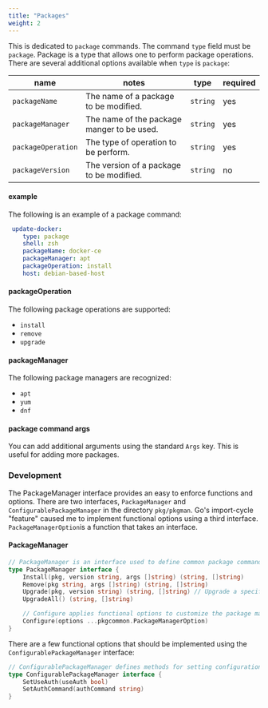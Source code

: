```yaml
---
title: "Packages"
weight: 2
---
```


This is dedicated to `package` commands. The command `type` field must be `package`. Package is a type that allows one to perform package operations. There are several additional options available when `type` is `package`:

| name | notes | type | required |
| --- | --- | --- | --- |
| `packageName` | The name of a package to be modified. | `string` | yes |
| `packageManager` | The name of the package manger to be used. | `string` | yes |
| `packageOperation` | The type of operation to be perform. | `string` | yes |
| `packageVersion` | The version of a package to be modified. | `string` | no |


#### example

The following is an example of a package command:

```yaml
 update-docker:
    type: package
    shell: zsh
    packageName: docker-ce
    packageManager: apt
    packageOperation: install
    host: debian-based-host
```

#### packageOperation

The following package operations are supported:

- `install`
- `remove`
- `upgrade`

#### packageManager

The following package managers are recognized:

- `apt`
- `yum`
- `dnf`

#### package command args

You can add additional arguments using the standard `Args` key. This is useful for adding more packages.

### Development

The PackageManager interface provides an easy to enforce functions and options. There are two interfaces, `PackageManager` and `ConfigurablePackageManager` in the directory `pkg/pkgman`. Go's import-cycle "feature" caused me to implement functional options using a third interface. `PackageManagerOption`is a function that takes an interface.

#### PackageManager

```go
// PackageManager is an interface used to define common package commands. This shall be implemented by every package.
type PackageManager interface {
	Install(pkg, version string, args []string) (string, []string)
	Remove(pkg string, args []string) (string, []string)
	Upgrade(pkg, version string) (string, []string) // Upgrade a specific package
	UpgradeAll() (string, []string)

	// Configure applies functional options to customize the package manager.
	Configure(options ...pkgcommon.PackageManagerOption)
}
```

There are a few functional options that should be implemented using the `ConfigurablePackageManager` interface:

```go
// ConfigurablePackageManager defines methods for setting configuration options.
type ConfigurablePackageManager interface {
	SetUseAuth(useAuth bool)
	SetAuthCommand(authCommand string)
}
```